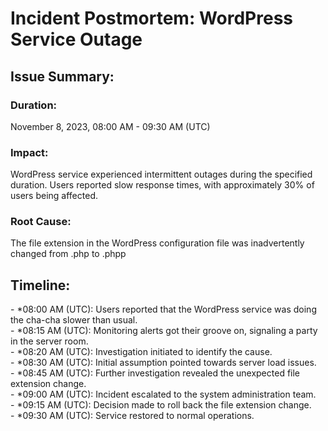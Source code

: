 <h1>Incident Postmortem: WordPress Service Outage</h1>
<h2>Issue Summary:</h2>
<h3>Duration:</h3> November 8, 2023, 08:00 AM - 09:30 AM (UTC)
<h3>Impact:</h3>
WordPress service experienced intermittent outages during the specified duration.
Users reported slow response times, with approximately 30% of users being affected.
<h3>Root Cause:</h3> The file extension in the WordPress configuration file was inadvertently changed from .php to .phpp
<h2>Timeline:</h2>
- *08:00 AM (UTC): Users reported that the WordPress service was doing the cha-cha slower than usual.<br>
- *08:15 AM (UTC): Monitoring alerts got their groove on, signaling a party in the server room.<br>
- *08:20 AM (UTC): Investigation initiated to identify the cause.<br>
- *08:30 AM (UTC): Initial assumption pointed towards server load issues.<br>
- *08:45 AM (UTC): Further investigation revealed the unexpected file extension change.<br>
- *09:00 AM (UTC): Incident escalated to the system administration team.<br>
- *09:15 AM (UTC): Decision made to roll back the file extension change.<br>
- *09:30 AM (UTC): Service restored to normal operations.<br>

